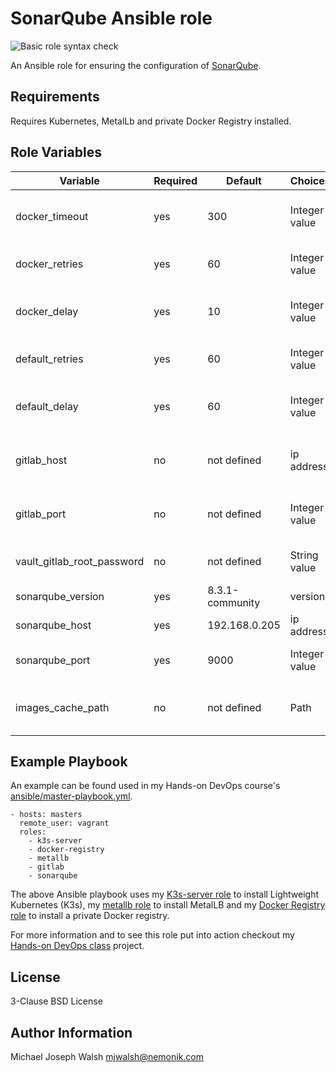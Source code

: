 # SonarQube Ansible role

![Basic role syntax check](https://github.com/nemonik/sonarqube-role/workflows/Basic%20role%20syntax%20check/badge.svg)

An Ansible role for ensuring the configuration of [SonarQube](https://www.sonarqube.org/).

## Requirements

Requires Kubernetes, MetalLb and private Docker Registry installed.

## Role Variables

| Variable                   | Required | Default               | Choices             | Comments                                   |
|----------------------------|----------|-----------------|---------------------|--------------------------------------------------|
| docker_timeout             | yes      | 300             | Integer value       | number of seconds before docker pull timeout     |
| docker_retries             | yes      | 60              | Integer value       | number of tries for docker pull                  |
| docker_delay               | yes      | 10              | Integer value       | delay in seconds between pull retries            |
| default_retries            | yes      | 60              | Integer value       | default number of retries                        |
| default_delay              | yes      | 60              | Integer value       | default delay in seconds between retries         |
| gitlab_host                | no       | not defined     | ip address          | if defined will integrate authentication with    |
| gitlab_port                | no       | not defined     | Integer value       | if defined will integrate authentication with    |
| vault_gitlab_root_password | no       | not defined     | String value        | needed for integration with GitLab               |
| sonarqube_version          | yes      | 8.3.1-community | version             | Docker image tag                                 |
| sonarqube_host             | yes      | 192.168.0.205   | ip address          | ip address                                       |
| sonarqube_port             | yes      | 9000            | Integer value       | the port to listen on for http                   |
| images_cache_path          | no       | not defined     | Path                | Path to folder used to cache saved Docker images |

## Example Playbook

An example can be found used in my Hands-on DevOps course's [ansible/master-playbook.yml](https://github.com/nemonik/hands-on-DevOps/blob/master/ansible/master-playbook.yml).

```
- hosts: masters
  remote_user: vagrant
  roles:
    - k3s-server
    - docker-registry
    - metallb
    - gitlab
    - sonarqube
```

The above Ansible playbook uses my [K3s-server role](https://github.com/nemonik/k3s-server-role) to install Lightweight Kubernetes (K3s), my [metallb role](https://github.com/nemonik/metallb-role) to install MetalLB and my [Docker Registry role](https://github.com/nemonik/docker-registry-role) to install a private Docker registry.

For more information and to see this role put into action checkout my [Hands-on DevOps class](https://github.com/nemonik/hands-on-DevOps) project.

## License

3-Clause BSD License

## Author Information

Michael Joseph Walsh <mjwalsh@nemonik.com>
